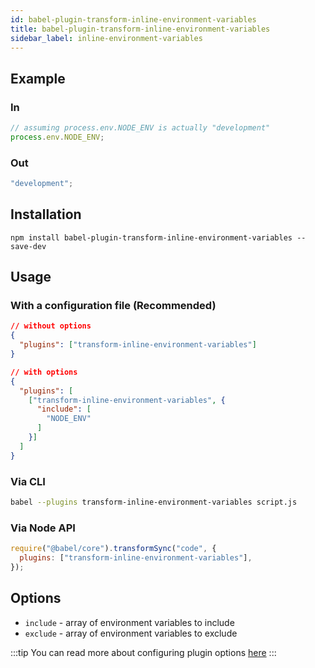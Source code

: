 ```yaml
---
id: babel-plugin-transform-inline-environment-variables
title: babel-plugin-transform-inline-environment-variables
sidebar_label: inline-environment-variables
---
```


## Example

### In

```js title="JavaScript"
// assuming process.env.NODE_ENV is actually "development"
process.env.NODE_ENV;
```

### Out

```js title="JavaScript"
"development";
```

## Installation

```shell npm2yarn
npm install babel-plugin-transform-inline-environment-variables --save-dev
```

## Usage

### With a configuration file (Recommended)

```json title="JSON"
// without options
{
  "plugins": ["transform-inline-environment-variables"]
}

// with options
{
  "plugins": [
    ["transform-inline-environment-variables", {
      "include": [
        "NODE_ENV"
      ]
    }]
  ]
}
```

### Via CLI

```sh title="Shell"
babel --plugins transform-inline-environment-variables script.js
```

### Via Node API

```js title="JavaScript"
require("@babel/core").transformSync("code", {
  plugins: ["transform-inline-environment-variables"],
});
```

## Options

- `include` - array of environment variables to include
- `exclude` - array of environment variables to exclude

:::tip
You can read more about configuring plugin options [here](https://babeljs.io/docs/en/plugins#plugin-options)
:::
